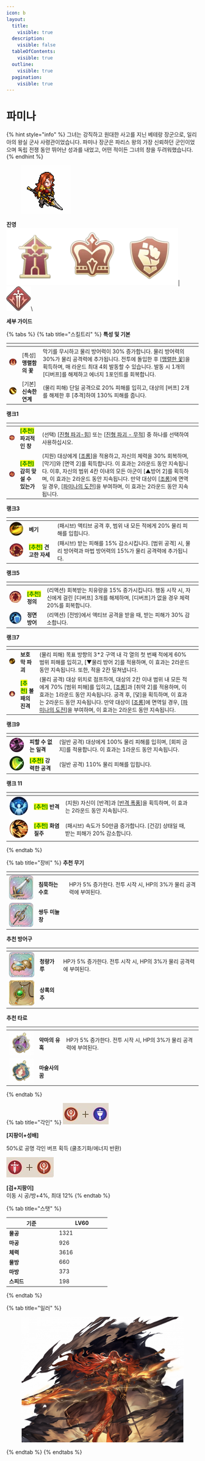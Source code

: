 ```yaml
---
icon: b
layout:
  title:
    visible: true
  description:
    visible: false
  tableOfContents:
    visible: true
  outline:
    visible: true
  pagination:
    visible: true
---
```


# 파미나

{% hint style="info" %}
그녀는 강직하고 원대한 사고를 지닌 베테랑 장군으로, 일리아의 왕실 군사 사령관이었습니다. 파미나 장군은 파리스 왕의 가장 신뢰하던 군인이었으며 독립 전쟁 동안 뛰어난 성과를 내었고, 어떤 적이든 그녀의 창을 두려워했습니다.
{% endhint %}

<div align="left">

<figure><img src="../../.gitbook/assets/3 (2).png" alt=""><figcaption></figcaption></figure>

</div>

**진영**\
<img src="../../.gitbook/assets/unittag_nightcrimson-150x150.webp" alt="" data-size="line"><img src="../../.gitbook/assets/uni.png" alt="" data-size="line"><img src="../../.gitbook/assets/unittag_humanshield-150x150.webp" alt="" data-size="line">| <img src="../../.gitbook/assets/분쇄자.webp" alt="" data-size="line">\


**세부 가이드**

{% tabs %}
{% tab title="스킬트리" %}
**특성 및 기본**

<table data-view="cards"><thead><tr><th></th><th></th><th></th><th data-hidden data-card-cover data-type="files"></th></tr></thead><tbody><tr><td><img src="../../.gitbook/assets/0.webp" alt=""> </td><td>[특성] <strong>맹렬함의 꽃</strong></td><td>막기를 무시하고 물리 방어력이 30% 증가합니다. 물리 방어력의 30%가 물리 공격력에 추가됩니다. 전투에 돌입한 후 [<a data-footnote-ref href="#user-content-fn-1">맹렬한 꽃</a>]을 획득하며, 매 라운드 최대 4회 발동할 수 있습니다. 발동 시 1개의 [디버프]를 해제하고 에너지 1포인트를 회복합니다.</td><td></td></tr><tr><td><img src="../../.gitbook/assets/1 (1).webp" alt=""></td><td>[기본] <strong>신속한 연계</strong></td><td>(물리 피해) 단일 공격으로 20% 피해를 입히고, 대상의 [버프] 2개를 해제한 후 [추격]하여 130% 피해를 줍니다.</td><td></td></tr></tbody></table>

**랭크1**

<table data-view="cards"><thead><tr><th></th><th></th><th></th><th data-hidden data-card-cover data-type="files"></th></tr></thead><tbody><tr><td><img src="../../.gitbook/assets/1-1.webp" alt=""></td><td><mark style="color:green;"><strong>[추천]</strong></mark><strong> 파괴적인 창</strong></td><td> (선택) [<a data-footnote-ref href="#user-content-fn-2">진형 파괴-힘</a>] 또는 [<a data-footnote-ref href="#user-content-fn-3">진형 파괴 -  무적</a>] 중 하나를 선택하여 사용하십시오.</td><td></td></tr><tr><td><img src="../../.gitbook/assets/1-2.webp" alt=""></td><td><mark style="color:green;"><strong>[추천]</strong></mark><strong> 감히 맞설 수 있는가</strong></td><td>(지원) 대상에게 [<a data-footnote-ref href="#user-content-fn-4">조롱</a>]을 적용하고, 자신의 체력을 30% 회복하며, [막기]와 [면역 2]를 획득합니다. 이 효과는 2라운드 동안 지속됩니다. 이후, 자신의 범위 4칸 이내의 모든 아군이 [▲방어 2]를 획득하며, 이 효과는 2라운드 동안 지속됩니다. 만약 대상이 [<a data-footnote-ref href="#user-content-fn-5">조롱</a>]에 면역일 경우, [<a data-footnote-ref href="#user-content-fn-6">파미나의 도전</a>]을 부여하며, 이 효과는 2라운드 동안 지속됩니다.</td><td></td></tr></tbody></table>

**랭크3**

<table data-view="cards"><thead><tr><th></th><th></th><th></th><th data-hidden data-card-cover data-type="files"></th></tr></thead><tbody><tr><td><img src="../../.gitbook/assets/2-1.webp" alt=""></td><td><strong>베기</strong></td><td>(패시브) 액티브 공격 후, 범위 내 모든 적에게 20% 물리 피해를 입힙니다.</td><td></td></tr><tr><td><img src="../../.gitbook/assets/2-2 (1).webp" alt=""></td><td><mark style="color:green;"><strong>[추천]</strong></mark><strong> 견고한 자세</strong></td><td>(패시브) 받는 피해를 15% 감소시킵니다. [범위 공격] 시, 물리 방어력과 마법 방어력의 15%가 물리 공격력에 추가됩니다.</td><td></td></tr></tbody></table>

**랭크5**

<table data-view="cards"><thead><tr><th></th><th></th><th></th><th data-hidden data-card-cover data-type="files"></th></tr></thead><tbody><tr><td><img src="../../.gitbook/assets/3-1.webp" alt=""></td><td><mark style="color:green;"><strong>[추천]</strong></mark><strong> 정의</strong></td><td>(리액션) 회복받는 치유량을 15% 증가시킵니다. 행동 시작 시, 자신에게 걸린 [디버프] 3개를 해제하며, [디버프]가 없을 경우 체력 20%를 회복합니다.</td><td></td></tr><tr><td><img src="../../.gitbook/assets/3-2.webp" alt=""></td><td><strong>정면 방어</strong></td><td>(리액션) [전방]에서 액티브 공격을 받을 때, 받는 피해가 30% 감소합니다.</td><td></td></tr></tbody></table>

**랭크7**

<table data-view="cards"><thead><tr><th></th><th></th><th></th><th data-hidden data-card-cover data-type="files"></th></tr></thead><tbody><tr><td><img src="../../.gitbook/assets/4-1.webp" alt=""></td><td><strong>보호막 파괴</strong></td><td>(물리 피해) 목표 방향의 3*2 구역 내 각 열의 첫 번째 적에게 60% 범위 피해를 입히고, [▼물리 방어 2]를 적용하며, 이 효과는 2라운드 동안 지속됩니다. 또한, 적을 2칸 밀쳐냅니다.</td><td></td></tr><tr><td><img src="../../.gitbook/assets/4-2.webp" alt=""></td><td><mark style="color:green;"><strong>[추천]</strong></mark><strong> 불패의 진격</strong></td><td>(물리 공격) 대상 위치로 점프하여, 대상의 2칸 이내 범위 내 모든 적에게 70% [범위 피해]를 입히고, [<a data-footnote-ref href="#user-content-fn-7">조롱</a>]과 [취약 2]를 적용하며, 이 효과는 1라운드 동안 지속됩니다. 공격 후, [덫]을 획득하며, 이 효과는 2라운드 동안 지속됩니다. 만약 대상이 [<a data-footnote-ref href="#user-content-fn-8">조롱</a>]에 면역일 경우, [<a data-footnote-ref href="#user-content-fn-9">파미나의 도전</a>]을 부여하며, 이 효과는 2라운드 동안 지속됩니다.</td><td></td></tr></tbody></table>

**랭크9**

<table data-view="cards"><thead><tr><th></th><th></th><th></th><th data-hidden data-card-cover data-type="files"></th></tr></thead><tbody><tr><td><img src="../../.gitbook/assets/5-1.webp" alt=""></td><td><strong>피할 수 없는 일격</strong></td><td>(일반 공격) 대상에게 100% 물리 피해를 입히며, [회피 금지]를 적용합니다. 이 효과는 1라운드 동안 지속됩니다.</td><td></td></tr><tr><td><img src="../../.gitbook/assets/5-2.webp" alt=""></td><td><mark style="color:green;"><strong>[추천]</strong></mark><strong> 강력한 공격</strong></td><td>(일반 공격) 110% 물리 피해를 입힙니다.</td><td></td></tr></tbody></table>

**랭크 11**

<table data-view="cards"><thead><tr><th></th><th></th><th></th><th data-hidden data-card-cover data-type="files"></th></tr></thead><tbody><tr><td><img src="../../.gitbook/assets/5-3.webp" alt=""></td><td><mark style="color:green;"><strong>[추천]</strong></mark><strong> 반격</strong></td><td>(지원) 자신이 [반격]과 [<a data-footnote-ref href="#user-content-fn-10">반격 폭풍</a>]을 획득하며, 이 효과는 2라운드 동안 지속됩니다.</td><td></td></tr><tr><td><img src="../../.gitbook/assets/6-2.webp" alt=""></td><td><mark style="color:green;"><strong>[추천]</strong></mark><strong> 화염 질주</strong></td><td>(패시브) 속도가 50만큼 증가합니다. [건강] 상태일 때, 받는 피해가 20% 감소합니다.</td><td></td></tr></tbody></table>
{% endtab %}

{% tab title="장비" %}
**추천 무기**

<table data-view="cards"><thead><tr><th></th><th></th><th data-hidden></th></tr></thead><tbody><tr><td><img src="../../.gitbook/assets/80px-沉默的戍衛.png" alt=""></td><td><strong>침묵하는 수호</strong></td><td>HP가 5% 증가한다. 전투 시작 시, HP의 3%가 물리 공격력에 부여된다.</td></tr><tr><td><img src="../../.gitbook/assets/80px-雙頭長戟.png" alt=""></td><td><strong>쌍두 미늘창</strong></td><td></td></tr></tbody></table>

**추천 방어구**

<table data-view="cards"><thead><tr><th></th><th></th><th data-hidden></th></tr></thead><tbody><tr><td><img src="../../.gitbook/assets/a_19.png" alt=""></td><td><strong>청량가루</strong></td><td>HP가 5% 증가한다. 전투 시작 시, HP의 3%가 물리 공격력에 부여된다.</td></tr><tr><td><img src="../../.gitbook/assets/a_29.png" alt=""></td><td><strong>상록의 추</strong></td><td></td></tr></tbody></table>

**추천 타로**

<table data-view="cards"><thead><tr><th></th><th></th><th data-hidden></th></tr></thead><tbody><tr><td><img src="../../.gitbook/assets/tar_6.webp" alt=""></td><td><strong>악마의 유혹</strong> </td><td>HP가 5% 증가한다. 전투 시작 시, HP의 3%가 물리 공격력에 부여된다.</td></tr><tr><td><img src="../../.gitbook/assets/tar_0.webp" alt=""></td><td><strong>마술사의 꿈</strong></td><td></td></tr></tbody></table>
{% endtab %}

{% tab title="각인" %}
<img src="../../.gitbook/assets/3 (34).png" alt="" data-size="original">

**\[지팡이+성배]**&#x20;

50%로 공명 각인 버프 획득 (쿨초기화/에너지 반환)

<img src="../../.gitbook/assets/1 (27).png" alt="" data-size="original">

**\[검+지팡이]** \
이동 시 공/방+4%, 최대 12%
{% endtab %}

{% tab title="스탯" %}
<table><thead><tr><th width="117">기준</th><th width="120">LV60</th></tr></thead><tbody><tr><td><strong>물공</strong></td><td>1321</td></tr><tr><td><strong>마공</strong></td><td>926</td></tr><tr><td><strong>체력</strong></td><td>3616</td></tr><tr><td><strong>물방</strong></td><td>660</td></tr><tr><td><strong>마방</strong></td><td>373</td></tr><tr><td><strong>스피드</strong></td><td>198</td></tr></tbody></table>
{% endtab %}

{% tab title="일러" %}
<figure><img src="../../.gitbook/assets/pamina-awaken.png" alt=""><figcaption></figcaption></figure>
{% endtab %}
{% endtabs %}

[^1]: 자신의 범위 내 2칸 이내의 적에게 공격받은 후, 범위 내 모든 적에게 90%의 \[물리 범위 피해]를 입히고, 45%의 \[생명력 흡수]를 발생시킵니다. 추가로 한 명의 목표를 맞출 때마다 피해가 10% 감소하며, 최대 30%까지 감소합니다. 이 효과는 해제할 수 없으며, 면역이 되지 않습니다.

[^2]: **(소모 에너지: 2)** 스킬, 목표 범위 1칸 내 모든 적에게 3회에 걸쳐 50%의 \[범위 피해]를 입히며, 공격 전에 \[보호막파괴 4]를 획득합니다. 목표가 \[빈사] 상태일 경우, 해당 목표의 80% 방어를 무시하고, 공격 전에 \[불굴 금지]을 적용합니다.

[^3]: **(소모 에너지: 2)** 스킬, 목표 방향의 1\*5 구역 내 모든 적에게 110%의 \[범위 피해]를 입히고, 첫 번째 적을 2칸 밀쳐냅니다.

[^4]: 이동속도를 100감소하고 대상은 파미나에게 일반 공격만 할 수 있습니다.

[^5]: 이동속도를 100감소하고 대상은 파미나에게 일반 공격만 할 수 있습니다.

[^6]: 적에게 받는 피해 30% 추가

[^7]: 이동속도를 100감소하고 대상은 파미나에게 일반 공격만 할 수 있습니다.

[^8]: 이동속도를 100감소하고 대상은 파미나에게 일반 공격만 할 수 있습니다.

[^9]: 적에게 받는 피해 30% 추가

[^10]: 반격과 특성 발동 시 피해가 85% 증가하며, 50% \[생명력 흡수]를 발생시킵니다. 반격 시 최대 사거리가 8칸 증가하고, 최소 사거리가 2칸 증가하며, 반격 횟수가 매 라운드마다 추가로 2회 발동합니다.
